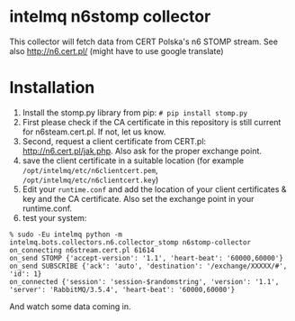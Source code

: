 # intelmq n6stomp collector

This collector will fetch data from CERT Polska's n6 STOMP stream.
See also http://n6.cert.pl/
(might have to use google translate)


# Installation

  1. Install the stomp.py library from pip: `# pip install stomp.py`
  2. First please check if the CA certificate in this repository is still current for n6steam.cert.pl. If not, let us know.
  3. Second, request a client certificate from CERT.pl: http://n6.cert.pl/jak.php. Also ask for the proper exchange point.
  4. save the client certificate in a suitable location (for example `/opt/intelmq/etc/n6clientcert.pem`,  `/opt/intelmq/etc/n6clientcert.key`)
  5. Edit your `runtime.conf` and add the location of your client certificates & key and the CA certificate. Also set the exchange point in your runtime.conf.
  6. test your system:

```
% sudo -Eu intelmq python -m intelmq.bots.collectors.n6.collector_stomp n6stomp-collector
on_connecting n6stream.cert.pl 61614
on_send STOMP {'accept-version': '1.1', 'heart-beat': '60000,60000'}
on_send SUBSCRIBE {'ack': 'auto', 'destination': '/exchange/XXXXX/#', 'id': 1}
on_connected {'session': 'session-$randomstring', 'version': '1.1', 'server': 'RabbitMQ/3.5.4', 'heart-beat': '60000,60000'}
```

And watch some data coming in.

